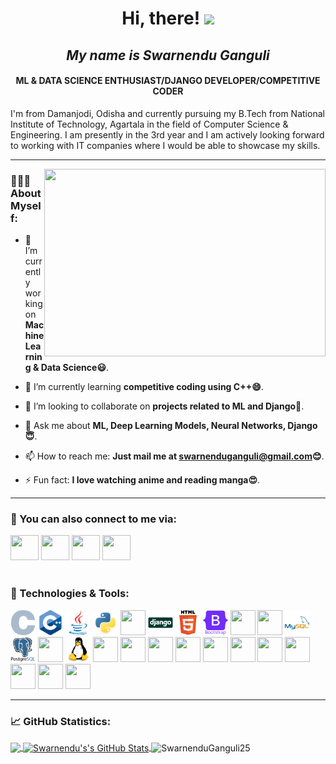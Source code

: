 # <div align="center">Hi, there! <img src="https://raw.githubusercontent.com/MartinHeinz/MartinHeinz/master/wave.gif" width="30px"></div>
## <div align="center">*My name is Swarnendu Ganguli*</div>
#### <div align="center">ML & DATA SCIENCE ENTHUSIAST/DJANGO DEVELOPER/COMPETITIVE CODER</div>
I'm from Damanjodi, Odisha and currently pursuing my B.Tech from National Institute of Technology, Agartala in the field of Computer Science & Engineering. I am presently in the 3rd year and I am actively looking forward to working with IT companies where I would be able to showcase my skills.

*****
<img align="right" height="300" width="450" src="https://media.giphy.com/media/ZVik7pBtu9dNS/giphy.gif">

### 👨🏻‍🎓 About Myself:

- 🔭 I’m currently working on **Machine Learning & Data Science😃**.
<!-- -->
- 🌱 I’m currently learning **competitive coding using C++😄**.
<!-- -->
- 👯 I’m looking to collaborate on **projects related to ML and Django🤔**.
<!--- 🤔 I’m looking for help with ... -->
- 💬 Ask me about **ML, Deep Learning Models, Neural Networks, Django😇**.
<!-- -->
- 📫 How to reach me: **Just mail me at swarnenduganguli@gmail.com😊**.
<!--- 😄 Pronouns: ... -->
- ⚡ Fun fact: **I love watching anime and reading manga😍**.

*****
### 🔗 You can also connect to me via:

<a href="https://twitter.com/swarnendu_1"><img height="40" width="45" src="https://cdn1.iconfinder.com/data/icons/logotypes/32/square-twitter-256.png"></a> 
<a href="https://www.facebook.com/ganguli.swarnendu.25"><img height="40" width="45" src="https://cdn1.iconfinder.com/data/icons/logotypes/32/square-facebook-256.png"></a> 
<a href="https://www.instagram.com/_ganguli_swarnendu.25/"><img height="40" width="45" src="https://cdn2.iconfinder.com/data/icons/social-media-2285/512/1_Instagram_colored_svg_1-256.png"></a> 
<a href="https://www.linkedin.com/in/swarnendu-ganguli-b679841b4/"><img height="40" width="45" src="https://cdn2.iconfinder.com/data/icons/social-media-2285/512/1_Linkedin_unofficial_colored_svg-256.png"></a>
<br>
<br>

### 🔧 Technologies & Tools:
<a><img src="https://raw.githubusercontent.com/devicons/devicon/master/icons/c/c-original.svg" alt="c" width="40" height="40"/></a>
<a><img src="https://raw.githubusercontent.com/devicons/devicon/master/icons/cplusplus/cplusplus-original.svg" alt="cplusplus" width="40" height="40"/></a>
<a><img src="https://raw.githubusercontent.com/devicons/devicon/master/icons/java/java-original.svg" width="40" height="40"/></a>
<a><img src="https://raw.githubusercontent.com/devicons/devicon/master/icons/python/python-original.svg" width="40" height="40"/></a>
<a><img src="https://www.r-project.org/logo/Rlogo.svg" width="40" height="40"/></a>
<a><img src="https://raw.githubusercontent.com/devicons/devicon/master/icons/django/django-original.svg" width="40" height="40"/></a>
<a><img src="https://raw.githubusercontent.com/devicons/devicon/master/icons/html5/html5-original-wordmark.svg" width="40" height="40"/></a>
<a><img src="https://raw.githubusercontent.com/devicons/devicon/master/icons/bootstrap/bootstrap-plain-wordmark.svg" width="40" height="40"/></a>
<a><img src="https://upload.wikimedia.org/wikipedia/commons/thumb/a/ae/Keras_logo.svg/1200px-Keras_logo.svg.png" width="40" height="40"/></a>
<a><img src="https://cdn.shortpixel.ai/spai/q_lossy+ret_img/https://numfocus.org/wp-content/uploads/2016/07/pandas-logo-300.png" width="40" height="40"/></a>
<a><img src="https://raw.githubusercontent.com/devicons/devicon/master/icons/mysql/mysql-original-wordmark.svg" width="40" height="40"/></a>
<a><img src="https://raw.githubusercontent.com/devicons/devicon/master/icons/postgresql/postgresql-original-wordmark.svg" width="40" height="40"/></a>
<a><img src="https://uysalmustafa.com/wp-content/uploads/2016/11/git-logo-1.png" width="40" height="40"/></a>
<a><img src="https://raw.githubusercontent.com/devicons/devicon/master/icons/linux/linux-original.svg" width="40" height="40"/></a>
<a><img src="https://user-images.githubusercontent.com/50221806/86498201-a8bd8680-bd39-11ea-9d08-66b610a8dc01.png" width="40" height="40"/></a>
<a><img src="https://static.javatpoint.com/tutorial/matplotlib/images/matplotlib-tutorial.png" width="40" height="40"/></a>
<a><img src="https://user-images.githubusercontent.com/315810/92254613-279c8000-ee9f-11ea-9b73-5622a7d95f3f.png" width="40" height="40"/></a>
<a><img src="https://upload.wikimedia.org/wikipedia/commons/0/05/Scikit_learn_logo_small.svg" width="40" height="40"/></a>
<a><img src="https://encrypted-tbn0.gstatic.com/images?q=tbn:ANd9GcTe6FwK1fiqCPb-q75tTFbTA6Gd84RHfPyGjg&usqp=CAU" width="40" height="40"/></a>
<a><img src="https://encrypted-tbn0.gstatic.com/images?q=tbn:ANd9GcSvZVMVd-ImiHxN_z3oA0pHnHOrHwVs05DZeg&usqp=CAU" width="40" height="40"/></a>
<a><img src="https://i.pinimg.com/originals/7d/b1/28/7db128b43f7501993a8ce25681d8c399.png" width="40" height="40"/></a>
<a><img src="https://upload.wikimedia.org/wikipedia/commons/thumb/a/a1/PyCharm_Logo.svg/1024px-PyCharm_Logo.svg.png" width="40" height="40"/></a>
<a><img src="https://upload.wikimedia.org/wikipedia/commons/thumb/3/38/Jupyter_logo.svg/1200px-Jupyter_logo.svg.png" width="40" height="40"/></a>
<a><img src="https://upload.wikimedia.org/wikipedia/commons/thumb/9/98/Apache_NetBeans_Logo.svg/666px-Apache_NetBeans_Logo.svg.png" width="40" height="40"/></a>
<a><img src="https://encrypted-tbn0.gstatic.com/images?q=tbn:ANd9GcRS8eJN-nvnmpQCgv8yH9Y3IfpDg64-msUAOg&usqp=CAU" width="40" height="40"/></a>

*****
### 📈 GitHub Statistics:

<a href="https://github.com/SwarnenduGanguli25/SwarnenduGanguli25">
  <img align="center" src="https://github-readme-stats.vercel.app/api/top-langs/?username=SwarnenduGanguli25&theme=cobalt" />
</a>
<a href="https://github.com/SwarnenduGanguli25/SwarnenduGanguli25">
  <img align="center" src="https://github-readme-stats.vercel.app/api?username=SwarnenduGanguli25&show_icons=true&theme=radical" alt="Swarnendu's's GitHub Stats" />
</a>
<a><img align="center" src="https://github-readme-streak-stats.herokuapp.com/?user=SwarnenduGanguli25&theme=synthwave" alt="SwarnenduGanguli25" /></a>
